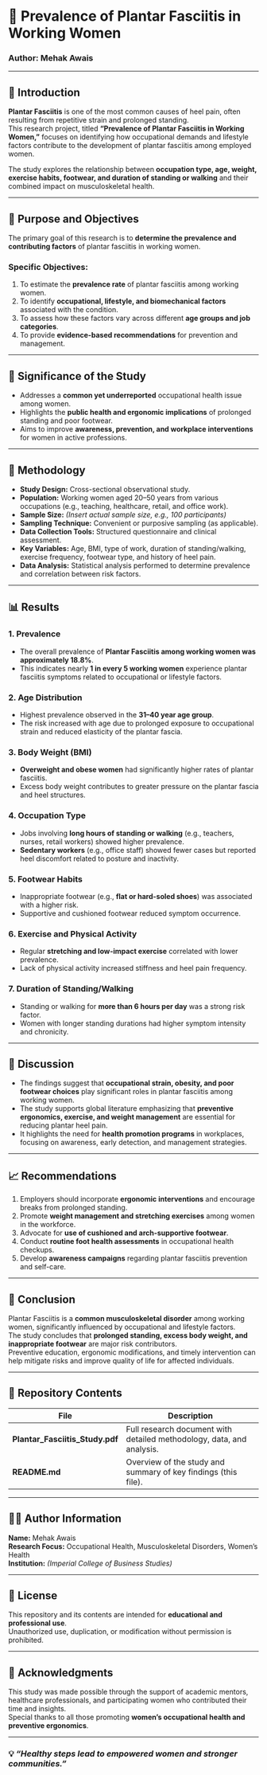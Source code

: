 # 🦶 Prevalence of Plantar Fasciitis in Working Women

### Author: **Mehak Awais**

---

## 📘 Introduction

**Plantar Fasciitis** is one of the most common causes of heel pain, often resulting from repetitive strain and prolonged standing.  
This research project, titled **“Prevalence of Plantar Fasciitis in Working Women,”** focuses on identifying how occupational demands and lifestyle factors contribute to the development of plantar fasciitis among employed women.

The study explores the relationship between **occupation type, age, weight, exercise habits, footwear, and duration of standing or walking** and their combined impact on musculoskeletal health.

---

## 🎯 Purpose and Objectives

The primary goal of this research is to **determine the prevalence and contributing factors** of plantar fasciitis in working women.

### Specific Objectives:
1. To estimate the **prevalence rate** of plantar fasciitis among working women.  
2. To identify **occupational, lifestyle, and biomechanical factors** associated with the condition.  
3. To assess how these factors vary across different **age groups and job categories**.  
4. To provide **evidence-based recommendations** for prevention and management.

---

## 🧩 Significance of the Study

- Addresses a **common yet underreported** occupational health issue among women.  
- Highlights the **public health and ergonomic implications** of prolonged standing and poor footwear.  
- Aims to improve **awareness, prevention, and workplace interventions** for women in active professions.

---

## 🧪 Methodology

- **Study Design:** Cross-sectional observational study.  
- **Population:** Working women aged 20–50 years from various occupations (e.g., teaching, healthcare, retail, and office work).  
- **Sample Size:** *(Insert actual sample size, e.g., 100 participants)*  
- **Sampling Technique:** Convenient or purposive sampling (as applicable).  
- **Data Collection Tools:** Structured questionnaire and clinical assessment.  
- **Key Variables:** Age, BMI, type of work, duration of standing/walking, exercise frequency, footwear type, and history of heel pain.  
- **Data Analysis:** Statistical analysis performed to determine prevalence and correlation between risk factors.

---

## 📊 Results

### 1. **Prevalence**
- The overall prevalence of **Plantar Fasciitis among working women was approximately 18.8%**.  
- This indicates nearly **1 in every 5 working women** experience plantar fasciitis symptoms related to occupational or lifestyle factors.

### 2. **Age Distribution**
- Highest prevalence observed in the **31–40 year age group**.  
- The risk increased with age due to prolonged exposure to occupational strain and reduced elasticity of the plantar fascia.

### 3. **Body Weight (BMI)**
- **Overweight and obese women** had significantly higher rates of plantar fasciitis.  
- Excess body weight contributes to greater pressure on the plantar fascia and heel structures.

### 4. **Occupation Type**
- Jobs involving **long hours of standing or walking** (e.g., teachers, nurses, retail workers) showed higher prevalence.  
- **Sedentary workers** (e.g., office staff) showed fewer cases but reported heel discomfort related to posture and inactivity.

### 5. **Footwear Habits**
- Inappropriate footwear (e.g., **flat or hard-soled shoes**) was associated with a higher risk.  
- Supportive and cushioned footwear reduced symptom occurrence.

### 6. **Exercise and Physical Activity**
- Regular **stretching and low-impact exercise** correlated with lower prevalence.  
- Lack of physical activity increased stiffness and heel pain frequency.

### 7. **Duration of Standing/Walking**
- Standing or walking for **more than 6 hours per day** was a strong risk factor.  
- Women with longer standing durations had higher symptom intensity and chronicity.

---

## 💬 Discussion

- The findings suggest that **occupational strain, obesity, and poor footwear choices** play significant roles in plantar fasciitis among working women.  
- The study supports global literature emphasizing that **preventive ergonomics, exercise, and weight management** are essential for reducing plantar heel pain.  
- It highlights the need for **health promotion programs** in workplaces, focusing on awareness, early detection, and management strategies.

---

## 📈 Recommendations

1. Employers should incorporate **ergonomic interventions** and encourage breaks from prolonged standing.  
2. Promote **weight management and stretching exercises** among women in the workforce.  
3. Advocate for **use of cushioned and arch-supportive footwear**.  
4. Conduct **routine foot health assessments** in occupational health checkups.  
5. Develop **awareness campaigns** regarding plantar fasciitis prevention and self-care.

---

## 🧾 Conclusion

Plantar Fasciitis is a **common musculoskeletal disorder** among working women, significantly influenced by occupational and lifestyle factors.  
The study concludes that **prolonged standing, excess body weight, and inappropriate footwear** are major risk contributors.  
Preventive education, ergonomic modifications, and timely intervention can help mitigate risks and improve quality of life for affected individuals.

---

## 📂 Repository Contents

| File | Description |
|------|-------------|
| **Plantar_Fasciitis_Study.pdf** | Full research document with detailed methodology, data, and analysis. |
| **README.md** | Overview of the study and summary of key findings (this file). |

---

## 👩‍⚕️ Author Information

**Name:** Mehak Awais   
**Research Focus:** Occupational Health, Musculoskeletal Disorders, Women’s Health  
**Institution:** *(Imperial College of Business Studies)*    

---

## 🧾 License

This repository and its contents are intended for **educational and professional use**.  
Unauthorized use, duplication, or modification without permission is prohibited.



---

## 🙏 Acknowledgments

This study was made possible through the support of academic mentors, healthcare professionals, and participating women who contributed their time and insights.  
Special thanks to all those promoting **women’s occupational health and preventive ergonomics**.

---

### 💡 *“Healthy steps lead to empowered women and stronger communities.”*
